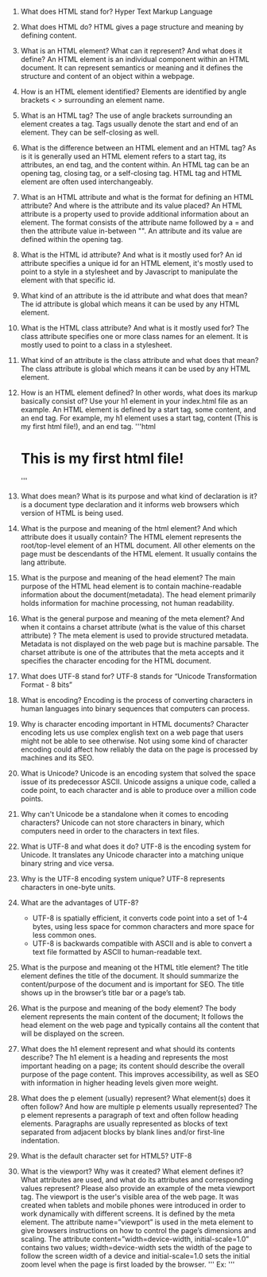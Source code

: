 1. What does HTML stand for?
    Hyper Text Markup Language
    
2. What does HTML do?
    HTML gives a page structure and meaning by defining content.
    
3. What is an HTML element? What can it represent? And what does it define?
    An HTML element is an individual component within an HTML document. It can represent semantics or meaning and it defines the structure and content of an object within a webpage.
    
4. How is an HTML element identified?
    Elements are identified by angle brackets < > surrounding an element name.
    
5. What is an HTML tag?
    The use of angle brackets surrounding an element creates a tag. Tags usually denote the start and end of an element. They can be self-closing as well.
    
6. What is the difference between an HTML element and an HTML tag?
    As is it is generally used an HTML element refers to a start tag, its attributes, an end tag, and the content within. An HTML tag can be an opening tag, closing tag, or a self-closing tag. HTML tag and HTML element are often used interchangeably.

7. What is an HTML attribute and what is the format for defining an HTML attribute? And where is the attribute and its value placed?
    An HTML attribute is a property used to provide additional information about an element. The format consists of the attribute name followed by a = and then the attribute value in-between "". An attribute and its value are defined within the opening tag.

8. What is the HTML id attribute? And what is it mostly used for?
    An id attribute specifies a unique id for an HTML element, it's mostly used to point to a style in a stylesheet and by Javascript to manipulate the element with that specific id.

9. What kind of an attribute is the id attribute and what does that mean?
    The id attribute is global which means it can be used by any HTML element.

10. What is the HTML class attribute? And what is it mostly used for?
     The class attribute specifies one or more class names for an element. It is mostly used to point to a class in a stylesheet.

11. What kind of an attribute is the class attribute and what does that mean?
    The class attribute is global which means it can be used by any HTML element.
        
12. How is an HTML element defined? In other words, what does its markup basically consist of? Use your h1 element in your index.html file as an example.
    An HTML element is defined by a start tag, some content, and an end tag. For example, my h1 element uses a start tag, content (This is my first html file!), and an end tag.
    '''html
    <h1>This is my first html file!</h1>
    '''
    
13. What does <!DOCTYPE html> mean? What is its purpose and what kind of declaration is it?
    	<!DOCTYPE html> is a document type declaration and it informs web browsers which version of HTML is being used.

14. What is the purpose and meaning of the html element? And which attribute does it usually contain?
	The HTML element represents the root/top-level element of an HTML document. All other elements on the page must be descendants of the HTML element. It usually contains the lang attribute.
    
15. What is the purpose and meaning of the head element?
	The main purpose of the HTML head element is to contain machine-readable information about the document(metadata). The head element primarily holds information for machine processing, not human readability. 

16. What is the general purpose and meaning of the meta element? And when it contains a charset attribute (what is the value of this charset attribute) ?
    The meta element is used to provide structured metadata. Metadata is not displayed on the web page but is machine parsable. The charset attribute is one of the attributes that the meta accepts and it specifies the character encoding for the HTML document.

17. What does UTF-8 stand for?
    UTF-8 stands for “Unicode Transformation Format - 8 bits”
    
18. What is encoding?
	Encoding is the process of converting characters in human languages into binary sequences that computers can process.

19. Why is character encoding important in HTML documents?
	Character encoding lets us use complex english text on a web page that users might not be able to see otherwise. Not using some kind of character encoding could affect how reliably the data on the page is processed by machines and its SEO.
    
20. What is Unicode?
	Unicode is an encoding system that solved the space issue of its predecessor ASCII. Unicode assigns a unique code, called a code point, to each character and is able to produce over a million code points.

21. Why can't Unicode be a standalone when it comes to encoding characters?
	Unicode can not store characters in binary, which computers need in order to the characters in text files.

22. What is UTF-8 and what does it do?
	UTF-8 is the encoding system for Unicode. It translates any Unicode character into a matching unique binary string and vice versa. 
    
23. Why is the UTF-8 encoding system unique?
	UTF-8 represents characters in one-byte units.

24. What are the advantages of UTF-8?
    - UTF-8 is spatially efficient, it converts code point into a set of 1-4 bytes, using less space for common characters and more space for less common ones.
    - UTF-8 is backwards compatible with ASCII and is able to convert a text file formatted by ASCII to human-readable text.

25. What is the purpose and meaning ot the HTML title element?
	The title element defines the title of the document. It should summarize the content/purpose of the document and is important for SEO. The title shows up in the browser’s title bar or a page’s tab. 

26. What is the purpose and meaning of the body element?
	The body element represents the main content of the document; It follows the head element on the web page and typically contains all the content that will be displayed on the screen.
    
27. What does the h1 element represent and what should its contents describe?
	The h1 element is a heading and represents the most important heading on a page; its content should describe the overall purpose of the page content. This improves accessibility, as well as SEO with information in higher heading levels given more weight.

28. What does the p element (usually) represent? What element(s) does it often follow? And how are multiple p elements usually represented?
	The p element represents a paragraph of text and often follow heading elements. Paragraphs are usually represented as blocks of text separated from adjacent blocks by blank lines and/or first-line indentation. 

29. What is the default character set for HTML5?
    UTF-8
    
30. What is the viewport? Why was it created? What element defines it? What attributes are used, and what do its attributes and corresponding values represent? Please also provide an example of the meta viewport tag.
	The viewport is the user's visible area of the web page. It was created when tablets and mobile phones were introduced in order to work dynamically with different screens. It is defined by the meta element. The attribute name=”viewport” is used in the meta element to give browsers instructions on how to control the page’s dimensions and scaling. The attribute content=”width=device-width, initial-scale=1.0” contains two values; width=device-width sets the width of the page to follow the screen width of a device and initial-scale=1.0 sets the initial zoom level when the page is first loaded by the browser. 
	'''
	Ex:<meta name="viewport" content="width=device-width, initial-scale=1.0">
	'''

